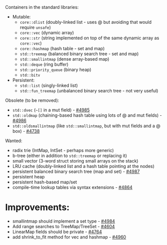 Containers in the standard libraries:

* Mutable:
    * `core::dlist` (doubly-linked list - uses @ but avoiding that would require `unsafe`)
    * `core::vec` (dynamic array)
    * `core::str` (string implemented on top of the same dynamic array as `core::vec`)
    * `core::hashmap` (hash table - set and map)
    * `std::treemap` (balanced binary search tree - set and map)
    * `std::smallintmap` (dense array-based map)
    * `std::deque` (ring buffer)
    * `std::priority_queue` (binary heap)
    * `std::bitv`
* Persistent:
    * `std::list` (singly-linked list)
    * `std::fun_treemap` (unbalanced binary search tree - not very useful)

Obsolete (to be removed):

* `std::dvec` (`~[]` in a mut field) - [#4985](https://github.com/mozilla/rust/issues/4985)
* `std::oldmap` (chaining-based hash table using lots of @ and mut fields) - [#4986](https://github.com/mozilla/rust/issues/4986)
* `std::oldsmallintmap` (like `std::smallintmap`, but with mut fields and a @ box) - [#4738](https://github.com/mozilla/rust/issues/4738)

Wanted:

* radix trie (IntMap, IntSet - perhaps more generic)
* b-tree (either in addition to `std::treemap` or replacing it)
* small vector (3-word struct storing small arrays on the stack)
* LRU cache (doubly-linked list and a hash table pointing at the nodes)
* persistent balanced binary search tree (map and set) - [#4987](https://github.com/mozilla/rust/issues/4987)
* persistent heap
* persistent hash-based map/set
* compile-time lookup tables via syntax extensions - [#4864](https://github.com/mozilla/rust/issues/4864)

# Improvements:

* smallintmap should implement a set type - [#4984](https://github.com/mozilla/rust/issues/4984)
* Add range searches to TreeMap/TreeSet - [#4604](https://github.com/mozilla/rust/issues/4604)
* LinearMap fields should be private - [#4764](https://github.com/mozilla/rust/issues/4764)
* add shrink_to_fit method for vec and hashmap - [#4960](https://github.com/mozilla/rust/issues/4960)